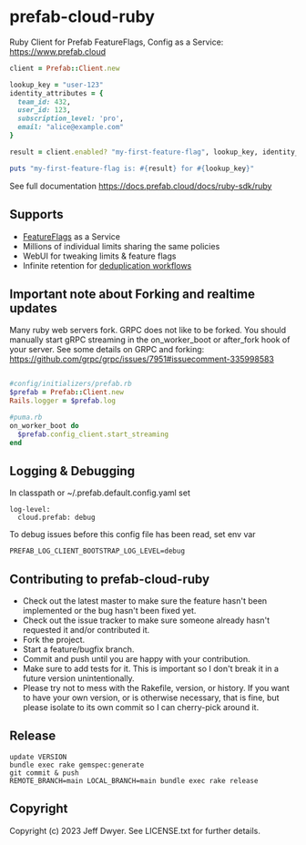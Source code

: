 # prefab-cloud-ruby
Ruby Client for Prefab FeatureFlags, Config as a Service: https://www.prefab.cloud

```ruby
client = Prefab::Client.new

lookup_key = "user-123"
identity_attributes = {
  team_id: 432,
  user_id: 123,
  subscription_level: 'pro',
  email: "alice@example.com"
}

result = client.enabled? "my-first-feature-flag", lookup_key, identity_attributes

puts "my-first-feature-flag is: #{result} for #{lookup_key}"
```
See full documentation https://docs.prefab.cloud/docs/ruby-sdk/ruby

## Supports

* [FeatureFlags](https://www.prefab.cloud/documentation/feature_flags) as a Service
* Millions of individual limits sharing the same policies
* WebUI for tweaking limits & feature flags
* Infinite retention for [deduplication workflows](https://www.prefab.cloud/documentation/once_and_only_once)

## Important note about Forking and realtime updates
Many ruby web servers fork. GRPC does not like to be forked. You should manually start gRPC streaming in the on_worker_boot or after_fork hook of your server. See some details on GRPC and forking: https://github.com/grpc/grpc/issues/7951#issuecomment-335998583

```ruby

#config/initializers/prefab.rb
$prefab = Prefab::Client.new
Rails.logger = $prefab.log
```

```ruby
#puma.rb
on_worker_boot do
  $prefab.config_client.start_streaming
end
```

## Logging & Debugging
In classpath or ~/.prefab.default.config.yaml set

```
log-level:
  cloud.prefab: debug
```

To debug issues before this config file has been read, set env var
```
PREFAB_LOG_CLIENT_BOOTSTRAP_LOG_LEVEL=debug
```

## Contributing to prefab-cloud-ruby

* Check out the latest master to make sure the feature hasn't been implemented or the bug hasn't been fixed yet.
* Check out the issue tracker to make sure someone already hasn't requested it and/or contributed it.
* Fork the project.
* Start a feature/bugfix branch.
* Commit and push until you are happy with your contribution.
* Make sure to add tests for it. This is important so I don't break it in a future version unintentionally.
* Please try not to mess with the Rakefile, version, or history. If you want to have your own version, or is otherwise necessary, that is fine, but please isolate to its own commit so I can cherry-pick around it.

## Release

```shell
update VERSION
bundle exec rake gemspec:generate
git commit & push
REMOTE_BRANCH=main LOCAL_BRANCH=main bundle exec rake release
```

## Copyright

Copyright (c) 2023 Jeff Dwyer. See LICENSE.txt for
further details.
